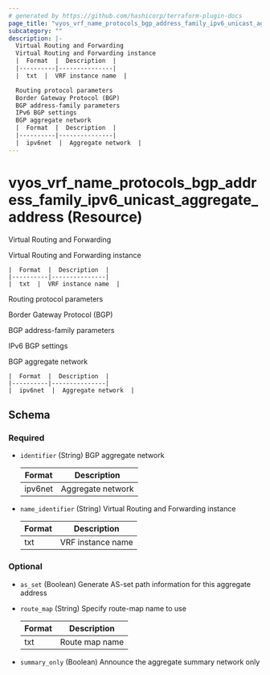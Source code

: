 ```yaml
---
# generated by https://github.com/hashicorp/terraform-plugin-docs
page_title: "vyos_vrf_name_protocols_bgp_address_family_ipv6_unicast_aggregate_address Resource - vyos"
subcategory: ""
description: |-
  Virtual Routing and Forwarding
  Virtual Routing and Forwarding instance
  |  Format  |  Description  |
  |----------|---------------|
  |  txt  |  VRF instance name  |

  Routing protocol parameters
  Border Gateway Protocol (BGP)
  BGP address-family parameters
  IPv6 BGP settings
  BGP aggregate network
  |  Format  |  Description  |
  |----------|---------------|
  |  ipv6net  |  Aggregate network  |
---
```


# vyos_vrf_name_protocols_bgp_address_family_ipv6_unicast_aggregate_address (Resource)

Virtual Routing and Forwarding

Virtual Routing and Forwarding instance

    |  Format  |  Description  |
    |----------|---------------|
    |  txt  |  VRF instance name  |

Routing protocol parameters

Border Gateway Protocol (BGP)

BGP address-family parameters

IPv6 BGP settings

BGP aggregate network

    |  Format  |  Description  |
    |----------|---------------|
    |  ipv6net  |  Aggregate network  |



<!-- schema generated by tfplugindocs -->
## Schema

### Required

- `identifier` (String) BGP aggregate network

    |  Format  |  Description  |
    |----------|---------------|
    |  ipv6net  |  Aggregate network  |
- `name_identifier` (String) Virtual Routing and Forwarding instance

    |  Format  |  Description  |
    |----------|---------------|
    |  txt  |  VRF instance name  |

### Optional

- `as_set` (Boolean) Generate AS-set path information for this aggregate address
- `route_map` (String) Specify route-map name to use

    |  Format  |  Description  |
    |----------|---------------|
    |  txt  |  Route map name  |
- `summary_only` (Boolean) Announce the aggregate summary network only
